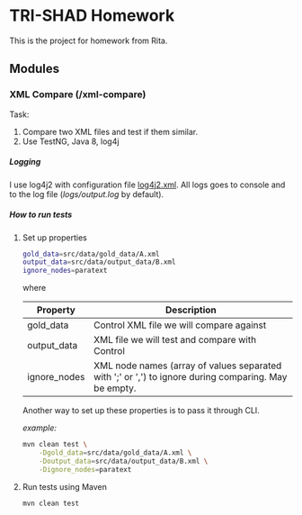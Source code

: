 # TRI-SHAD Homework
This is the project for homework from Rita.

## Modules
### XML Compare (/xml-compare)
Task:
1. Compare two XML files and test if them similar.
2. Use TestNG, Java 8, log4j
 
##### Logging
I use log4j2 with configuration file [log4j2.xml](https://github.com/akulebyakin/tri-shad-homework/blob/master/xml-compare/src/main/resources/log4j2.xml).
All logs goes to console and to the log file (_logs/output.log_ by default).

##### How to run tests
1. Set up properties

    ```bash
    gold_data=src/data/gold_data/A.xml
    output_data=src/data/output_data/B.xml
    ignore_nodes=paratext
    ```
    
    where
    
    |Property|Description|
    |----------------|---------------------------------------------------------------------|
    |gold_data|Control XML file we will compare against|
    |output_data|XML file we will test and compare with Control|
    |ignore_nodes|XML node names (array of values separated with ';' or ',') to ignore during comparing. May be empty.|
     
    Another way to set up these properties is to pass it through CLI.
    
    _example:_
    ```bash
    mvn clean test \
        -Dgold_data=src/data/gold_data/A.xml \
        -Doutput_data=src/data/output_data/B.xml \
        -Dignore_nodes=paratext
    ```
    
2. Run tests using Maven

    ```bash
    mvn clean test
    ```
